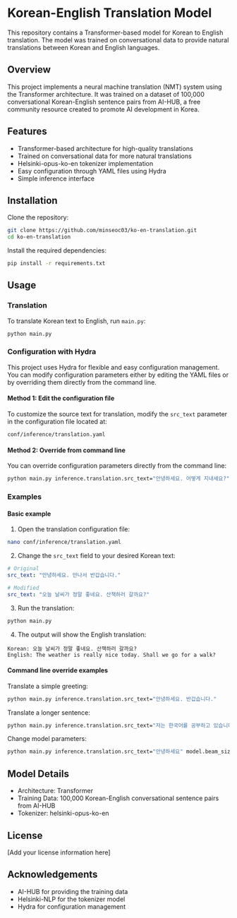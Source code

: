# Korean-English Translation Model

This repository contains a Transformer-based model for Korean to English translation. The model was trained on conversational data to provide natural translations between Korean and English languages.

## Overview

This project implements a neural machine translation (NMT) system using the Transformer architecture. It was trained on a dataset of 100,000 conversational Korean-English sentence pairs from AI-HUB, a free community resource created to promote AI development in Korea.

## Features

- Transformer-based architecture for high-quality translations
- Trained on conversational data for more natural translations
- Helsinki-opus-ko-en tokenizer implementation
- Easy configuration through YAML files using Hydra
- Simple inference interface

## Installation

Clone the repository:

```bash
git clone https://github.com/minseoc03/ko-en-translation.git
cd ko-en-translation
```

Install the required dependencies:

```bash
pip install -r requirements.txt
```

## Usage

### Translation

To translate Korean text to English, run `main.py`:

```bash
python main.py
```

### Configuration with Hydra

This project uses Hydra for flexible and easy configuration management. You can modify configuration parameters either by editing the YAML files or by overriding them directly from the command line.

#### Method 1: Edit the configuration file

To customize the source text for translation, modify the `src_text` parameter in the configuration file located at:

```
conf/inference/translation.yaml
```

#### Method 2: Override from command line

You can override configuration parameters directly from the command line:

```bash
python main.py inference.translation.src_text="안녕하세요. 어떻게 지내세요?"
```

### Examples

#### Basic example

1. Open the translation configuration file:

```bash
nano conf/inference/translation.yaml
```

2. Change the `src_text` field to your desired Korean text:

```yaml
# Original
src_text: "안녕하세요. 만나서 반갑습니다."

# Modified
src_text: "오늘 날씨가 정말 좋네요. 산책하러 갈까요?"
```

3. Run the translation:

```bash
python main.py
```

4. The output will show the English translation:

```
Korean: 오늘 날씨가 정말 좋네요. 산책하러 갈까요?
English: The weather is really nice today. Shall we go for a walk?
```

#### Command line override examples

Translate a simple greeting:
```bash
python main.py inference.translation.src_text="안녕하세요. 반갑습니다."
```

Translate a longer sentence:
```bash
python main.py inference.translation.src_text="저는 한국어를 공부하고 있습니다. 이 번역기가 도움이 될 것 같아요."
```

Change model parameters:
```bash
python main.py inference.translation.src_text="안녕하세요" model.beam_size=5
```

## Model Details

- Architecture: Transformer
- Training Data: 100,000 Korean-English conversational sentence pairs from AI-HUB
- Tokenizer: helsinki-opus-ko-en

## License

[Add your license information here]

## Acknowledgements

- AI-HUB for providing the training data
- Helsinki-NLP for the tokenizer model
- Hydra for configuration management
